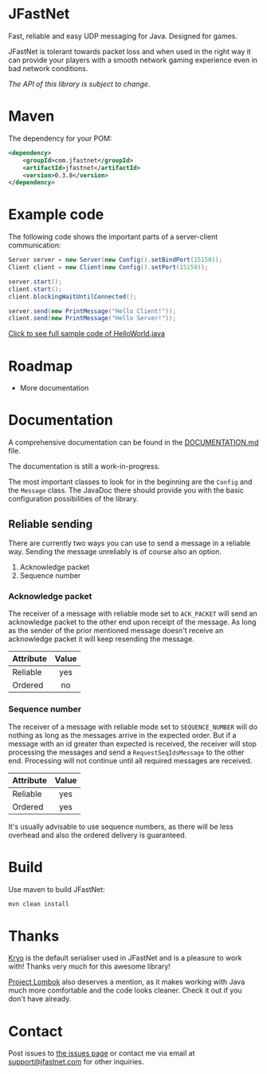 # JFastNet
Fast, reliable and easy UDP messaging for Java. Designed for games.

JFastNet is tolerant towards packet loss and when used in the right way it can
provide your players with a smooth network gaming experience even in bad network conditions.

_The API of this library is subject to change._

# Maven

The dependency for your POM:
```xml
<dependency>
    <groupId>com.jfastnet</groupId>
    <artifactId>jfastnet</artifactId>
    <version>0.3.8</version>
</dependency>
```

# Example code
The following code shows the important parts of a server-client communication:
```java
Server server = new Server(new Config().setBindPort(15150));
Client client = new Client(new Config().setPort(15150));

server.start();
client.start();
client.blockingWaitUntilConnected();

server.send(new PrintMessage("Hello Client!"));
client.send(new PrintMessage("Hello Server!"));
```
[Click to see full sample code of HelloWorld.java](https://github.com/klaus7/jfastnet/blob/master/src/test/java/com/jfastnet/examples/HelloWorld.java)

# Roadmap

* More documentation

# Documentation

A comprehensive documentation can be found in the [DOCUMENTATION.md](DOCUMENTATION.md) file.

The documentation is still a work-in-progress.

The most important classes to look for in the beginning are the `Config` and the `Message` class. The JavaDoc there should provide you with the basic configuration possibilities of the library.

## Reliable sending
There are currently two ways you can use to send a message in a reliable way. Sending the message unreliably is of course also an option.

1. Acknowledge packet
2. Sequence number

### Acknowledge packet
The receiver of a message with reliable mode set to `ACK_PACKET` will send an acknowledge packet to the other end upon receipt of the message.
As long as the sender of the prior mentioned message doesn't receive an acknowledge packet it will keep resending the message.

 Attribute | Value
 --------- |:---:
 Reliable  | yes
 Ordered   | no

### Sequence number
The receiver of a message with reliable mode set to `SEQUENCE_NUMBER` will do nothing as long as the messages arrive in the expected order.
But if a message with an id greater than expected is received, the receiver will stop processing the messages and send a `RequestSeqIdsMessage` to the other end.
Processing will not continue until all required messages are received.

 Attribute | Value
 --------- |:---:
 Reliable  | yes
 Ordered   | yes

It's usually advisable to use sequence numbers, as there will be less overhead and also the ordered delivery is guaranteed.

# Build
Use maven to build JFastNet:
```bash
mvn clean install
```

# Thanks
[Kryo](https://github.com/EsotericSoftware/kryo) is the default serialiser used in JFastNet and is a pleasure to work with! Thanks very much for this awesome library!

[Project Lombok](https://projectlombok.org/) also deserves a mention, as it makes working with Java much more comfortable and the code looks cleaner. Check it out if you don't have already.

# Contact
Post issues to [the issues page](https://github.com/klaus7/jfastnet/issues) or contact me via email at [support@jfastnet.com](mailto:support@jfastnet.com) for other inquiries.
